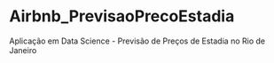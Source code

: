 # Airbnb_PrevisaoPrecoEstadia
Aplicação em Data Science - Previsão de Preços de Estadia no Rio de Janeiro
